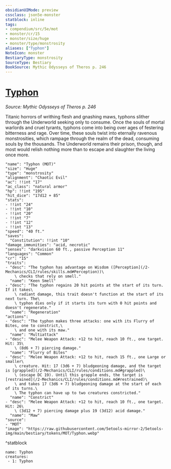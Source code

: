 ```yaml
---
obsidianUIMode: preview
cssclass: json5e-monster
statblock: inline
tags:
- compendium/src/5e/mot
- monster/cr/15
- monster/size/huge
- monster/type/monstrosity
aliases: ["Typhon"]
NoteIcon: monster
BestiaryType: monstrosity
SourceType: Bestiary
BookSource: Mythic Odysseys of Theros p. 246
---
```

# [Typhon](2-Mechanics/CLI/bestiary/monstrosity/typhon-mot.md)
*Source: Mythic Odysseys of Theros p. 246*  

Titanic horrors of writhing flesh and gnashing maws, typhons slither through the Underworld seeking only to consume. Once the souls of mortal warlords and cruel tyrants, typhons come into being over ages of festering bitterness and rage. Over time, these souls twist into eternally ravenous monstrosities, which rampage through the realm of the dead, consuming souls by the thousands. The Underworld remains their prison, though, and most would relish nothing more than to escape and slaughter the living once more.

```statblock
"name": "Typhon (MOT)"
"size": "Huge"
"type": "monstrosity"
"alignment": "Chaotic Evil"
"ac": !!int "17"
"ac_class": "natural armor"
"hp": !!int "195"
"hit_dice": "17d12 + 85"
"stats":
- !!int "24"
- !!int "10"
- !!int "20"
- !!int "7"
- !!int "12"
- !!int "13"
"speed": "40 ft."
"saves":
  "Constitution": !!int "10"
"damage_immunities": "acid, necrotic"
"senses": "darkvision 60 ft., passive Perception 11"
"languages": "Common"
"cr": "15"
"traits":
- "desc": "The typhon has advantage on Wisdom ([Perception](/2-Mechanics/CLI/rules/skills.md#Perception))\
    \ checks that rely on smell."
  "name": "Keen Smell"
- "desc": "The typhon regains 20 hit points at the start of its turn. If it takes\
    \ radiant damage, this trait doesn't function at the start of its next turn. The\
    \ typhon dies only if it starts its turn with 0 hit points and doesn't regenerate."
  "name": "Regeneration"
"actions":
- "desc": "The typhon makes three attacks: one with its Flurry of Bites, one to constrict,\
    \ and one with its maw."
  "name": "Multiattack"
- "desc": "Melee Weapon Attack: +12 to hit, reach 10 ft., one target. Hit: 35\
    \ (8d6 + 7) piercing damage."
  "name": "Flurry of Bites"
- "desc": "Melee Weapon Attack: +12 to hit, reach 15 ft., one Large or smaller\
    \ creature. Hit: 17 (3d6 + 7) bludgeoning damage, and the target is [grappled](/2-Mechanics/CLI/rules/conditions.md#grappled)\
    \ (escape DC 19). Until this grapple ends, the target is [restrained](/2-Mechanics/CLI/rules/conditions.md#restrained)\
    \ and takes 17 (3d6 + 7) bludgeoning damage at the start of each of its turns.\
    \ The typhon can have up to two creatures constricted."
  "name": "Constrict"
- "desc": "Melee Weapon Attack: +12 to hit, reach 10 ft., one target. Hit: 26\
    \ (3d12 + 7) piercing damage plus 19 (3d12) acid damage."
  "name": "Maw"
"source":
- "MOT"
"image": "https://raw.githubusercontent.com/5etools-mirror-2/5etools-img/main/bestiary/tokens/MOT/Typhon.webp"
```
^statblock

```encounter-table
name: Typhon
creatures:
 - 1: Typhon
```